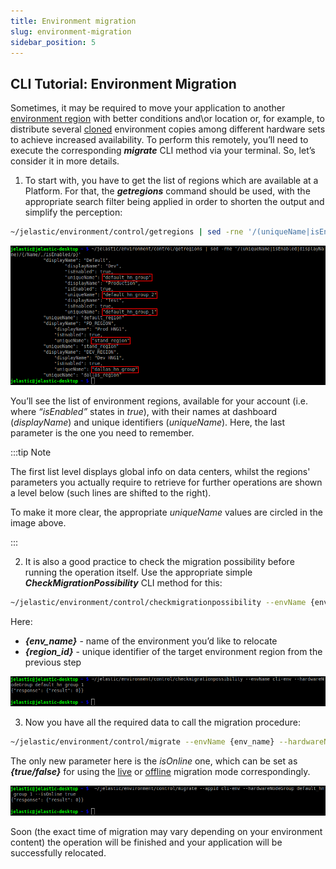 ```yaml
---
title: Environment migration
slug: environment-migration
sidebar_position: 5
---
```


## CLI Tutorial: Environment Migration

Sometimes, it may be required to move your application to another [environment region](/docs/environment-management/environment-regions/choosing-a-region) with better conditions and\or location or, for example, to distribute several [cloned](/docs/Deployment%20Tools/API%20&%20CLI/Platform%20CLI/Environment%20Cloning) environment copies among different hardware sets to achieve increased availability. To perform this remotely, you’ll need to execute the corresponding **_migrate_** CLI method via your terminal. So, let’s consider it in more details.

1. To start with, you have to get the list of regions which are available at a Platform.
   For that, the **_getregions_** command should be used, with the appropriate search filter being applied in order to shorten the output and simplify the perception:

```bash
~/jelastic/environment/control/getregions | sed -rne '/(uniqueName|isEnabled|displayName)/{/Name/,/isEnabled/p}'
```

<div style={{
    display:'flex',
    justifyContent: 'center',
    margin: '0 0 1rem 0'
}}>

![Locale Dropdown](./img/EnvironmentMigration/01-cli-get-regions-info.png)

</div>

You’ll see the list of environment regions, available for your account (i.e. where _“isEnabled”_ states in _true_), with their names at dashboard (_displayName_) and unique identifiers (_uniqueName_). Here, the last parameter is the one you need to remember.

:::tip Note

The first list level displays global info on data centers, whilst the regions' parameters you actually require to retrieve for further operations are shown a level below (such lines are shifted to the right).

To make it more clear, the appropriate _uniqueName_ values are circled in the image above.

:::

2. It is also a good practice to check the migration possibility before running the operation itself. Use the appropriate simple **_CheckMigrationPossibility_** CLI method for this:

```bash
~/jelastic/environment/control/checkmigrationpossibility --envName {env_name} --hardwareNodeGroup {region_id}
```

Here:

- **_{env_name}_** - name of the environment you’d like to relocate
- **_{region_id}_** - unique identifier of the target environment region from the previous step

<div style={{
    display:'flex',
    justifyContent: 'center',
    margin: '0 0 1rem 0'
}}>

![Locale Dropdown](./img/EnvironmentMigration/02-cli-check-migration-possibility.png)

</div>

3. Now you have all the required data to call the migration procedure:

```bash
~/jelastic/environment/control/migrate --envName {env_name} --hardwareNodeGroup {region_id} --isOnline {true/false}
```

The only new parameter here is the _isOnline_ one, which can be set as **_{true/false}_** for using the [live](/docs/EnvironmentManagement/Environment%20Regions/Migration%20between%20Regions#live-migration) or [offline](/docs/EnvironmentManagement/Environment%20Regions/Migration%20between%20Regions#offline-migration) migration mode correspondingly.

<div style={{
    display:'flex',
    justifyContent: 'center',
    margin: '0 0 1rem 0'
}}>

![Locale Dropdown](./img/EnvironmentMigration/03-cli-migrate-environment.png)

</div>

Soon (the exact time of migration may vary depending on your environment content) the operation will be finished and your application will be successfully relocated.
